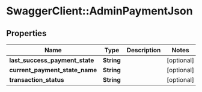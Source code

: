 # SwaggerClient::AdminPaymentJson

## Properties
Name | Type | Description | Notes
------------ | ------------- | ------------- | -------------
**last_success_payment_state** | **String** |  | [optional] 
**current_payment_state_name** | **String** |  | [optional] 
**transaction_status** | **String** |  | [optional] 


